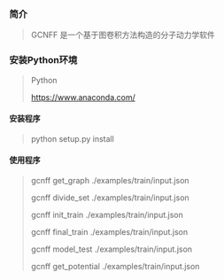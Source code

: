 ### 简介
> GCNFF 是一个基于图卷积方法构造的分子动力学软件
### 安装Python环境
> Python
>
> https://www.anaconda.com/

#### 安装程序
> python setup.py install

#### 使用程序
> gcnff get_graph ./examples/train/input.json
>
> gcnff divide_set ./examples/train/input.json
>
> gcnff init_train ./examples/train/input.json
>
> gcnff final_train ./examples/train/input.json
>
> gcnff model_test ./examples/train/input.json
>
> gcnff get_potential ./examples/train/input.json

